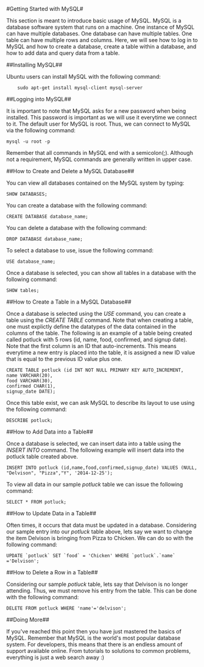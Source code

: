 #Getting Started with MySQL#

This section is meant to introduce basic usage of MySQL. MySQL is a database software system that runs on a machine. One instance of MySQL can have multiple databases. One database can have multiple tables. One table can have multiple rows and columns. Here, we will see how to log in to MySQL and how to create a database, create a table within a database, and how to add data and query data from a table.

##Installing MySQL##

Ubuntu users can install MySQL with the following command:

        sudo apt-get install mysql-client mysql-server

##Logging into MySQL##

It is important to note that MySQL asks for a new password when being installed. This password is important as we will use it everytime we connect to it. The default user for MySQL is root. Thus, we can connect to MySQL via the following command:

    mysql -u root -p

Remember that all commands in MySQL end with a semicolon(;). Although not a requirement, MySQL commands are generally written in upper case.

##How to Create and Delete a MySQL Database##

You can view all databases contained on the MySQL system by typing:

    SHOW DATABASES;

You can create a database with the following command:

    CREATE DATABASE database_name;

You can delete a database with the following command:

    DROP DATABASE database_name;

To select a database to use, issue the following command:

    USE database_name;

Once a database is selected, you can show all tables in a database with the following command:

    SHOW tables;

##How to Create a Table in a MySQL Database##

Once a database is selected using the *USE* command, you can create a table using the *CREATE TABLE* command. Note that when creating a table, one must explictly define the datatypes of the data contained in the columns of the table. The following is an example of a table being created called potluck with 5 rows (id, name, food, confirmed, and signup date). Note that the first column is an ID that auto-increments. This means everytime a new entry is placed into the table, it is assigned a new ID value that is equal to the previous ID value plus one.

    CREATE TABLE potluck (id INT NOT NULL PRIMARY KEY AUTO_INCREMENT,
    name VARCHAR(20),
    food VARCHAR(30),
    confirmed CHAR(1),
    signup_date DATE);

Once this table exist, we can ask MySQL to describe its layout to use using the following command:

    DESCRIBE potluck;

##How to Add Data into a Table##

Once a database is selected, we can insert data into a table using the *INSERT INTO* command. The following example will insert data into the potluck table created above.

    INSERT INTO potluck (id,name,food,confirmed,signup_date) VALUES (NULL, "Delvison", "Pizza","Y", '2014-12-25');

To view all data in our sample *potluck* table we can issue the following command:

    SELECT * FROM potluck;

##How to Update Data in a Table##

Often times, it occurs that data must be updated in a database. Considering our sample entry into our *potluck* table above, lets say we want to change the item Delvison is bringing from Pizza to Chicken. We can do so with the following command:

    UPDATE `potluck` SET `food` = 'Chicken' WHERE `potluck`.`name` ='Delvison';

##How to Delete a Row in a Table##

Considering our sample *potluck* table, lets say that Delvison is no longer attending. Thus, we must remove his entry from the table. This can be done with the following command:

    DELETE FROM potluck WHERE 'name'='delvison';

##Doing More##

If you've reached this point then you have just mastered the basics of MySQL. Remember that MySQL is the world's most popular database system. For developers, this means that there is an endless amount of support available online. From tutorials to solutions to common problems, everything is just a web search away :)
